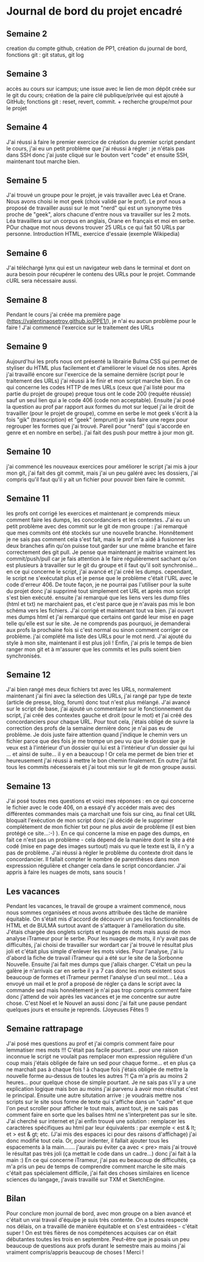 # Journal de bord du projet encadré
## Semaine 2
creation du compte github, création de PP1, création du journal de bord, fonctions git : git status, git log 

## Semaine 3
accès au cours sur icampus; une issue avec le lien de mon dépôt créée sur le git du cours; création de la paire clé publique/privée qui est ajouté à GitHub; fonctions git : reset, revert, commit. + recherche groupe/mot pour le projet

## Semaine 4
J'ai réussi à faire le premier exercice de création du premier script pendant le cours, j'ai eu un petit problème que j'ai réussi à régler : je n'étais pas dans SSH donc j'ai juste cliqué sur le bouton vert "code" et ensuite SSH, maintenant tout marche bien.

## Semaine 5
J'ai trouvé un groupe pour le projet, je vais travailler avec Léa et Orane. 
Nous avons choisi le mot geek (choix validé par le prof). Le prof nous a proposé de travailler aussi sur le mot "nerd" qui est un synonyme très proche de "geek", alors chacune d'entre nous va travailler sur les 2 mots. Léa travaillera sur un corpus en anglais, Orane en français et moi en serbe. POur chaque mot nous devons trouver 25 URLs ce qui fait 50 URLs par personne.
Introduction HTML, exercice d'essaie (exemple Wikipedia)

## Semaine 6
J'ai téléchargé lynx qui est un navigateur web dans le terminal et dont on aura besoin pour récupérer le contenu des URLs pour le projet. Commande cURL sera nécessaire aussi.

## Semaine 8
Pendant le cours j'ai créée ma première page (https://valentinaosetrov.github.io/PPE1/), je n'ai eu aucun problème pour le faire !
J'ai commencé l'exercice sur le traitement des URLs

## Semaine 9
Aujourd'hui les profs nous ont présenté la librairie Bulma CSS qui permet de styliser du HTML plus facilement et d'améliorer le visuel de nos sites.
Après j'ai travaillé encore sur l'exercice de la semaine dernière (script pour le traitement des URLs) j'ai réussi à le finir et mon script marche bien.  En ce qui concerne les codes HTTP de mes URLs (ceux que j'ai listé pour ma partie du projet de groupe) preque tous ont le code 200 (requête réussie) sauf un seul lien qui a le code 406 (code non acceptable). Ensuite j'ai posé la question au prof par rapport aux formes du mot sur lequel j'ai le droit de travailler (pour le projet de groupe), comme en serbe le mot geek s'écrit à la fois "gik" (transcription) et "geek" (emprunt) je vais faire une regex pour regrouper les formes que j'ai trouvé. Pareil pour "nerd" (qui s'accorde en genre et en nombre en serbe).
j'ai fait des push pour mettre à jour mon git.

## Semaine 10
j'ai commencé les nouveaux exercices pour améliorer le script
j'ai mis à jour mon git, j'ai fait des git commit, mais j'ai un peu galéré avec les dossiers, j'ai compris qu'il faut qu'il y ait un fichier pour pouvoir bien faire le commit. 

## Semaine 11
les profs ont corrigé les exercices et maintenant je comprends mieux comment faire les dumps, les concordanciers et les contextes.
J'ai eu un petit problème avec des commit sur le git de mon groupe : j'ai remarqué que mes commits ont été stockés sur une nouvelle branche. Honnêtement je ne sais pas comment cela s'est fait, mais le prof m'a aidé à fusionner les deux branches afin qu'on puisse tout garder sur une même branche et faire correctement des git pull. Je pense que maintenant je maitrise vraiment les commit/push/pull car je fais attention à le faire régulièrement sachant qu'on est plusieurs à travailler sur le git du groupe et il faut qu'il soit synchronisé...
en ce qui concerne le script, j'ai avancé et j'ai créé les dumps. cependant, le script ne s'exécutait plus et je pense que le problème c'était l'URL avec le code d'erreur 406. De toute façon, je ne pourrai pas l'utiliser pour la suite du projet donc j'ai supprimé tout simplement cet URL et après mon script s'est bien exécuté. ensuite j'ai remarqué que les liens vers les dump files (html et txt) ne marchaient pas, et c'est parce que je n'avais pas mis le bon schéma vers les fichiers. J'ai corrigé et maintenant tout va bien.
j'ai ouvert mes dumps html et j'ai remarqué que certains ont gardé leur mise en page telle qu'elle est sur le site. Je ne comprends pas pourquoi, je demanderai aux profs la prochaine fois si c'est normal ou sinon comment corriger ce problème.
j'ai complété ma liste des URLs pour le mot nerd. J'ai ajouté du style à mon site, maintenant il est plus joli ! 
Enfin, j'ai pris le temps de bien ranger mon git et à m'assurer que les commits et les pulls soient bien synchronisés.

## Semaine 12
J'ai bien rangé mes deux fichiers txt avec les URLs, normalement maintenant j'ai fini avec la sélection des URLs, j'ai rangé par type de texte (article de presse, blog, forum) donc tout n'est plus mélangé.
J'ai avancé sur le script de base, j'ai ajouté un commentaire sur le fonctionnement du script, j'ai créé des contextes gauche et droit (pour le mot) et j'ai créé des concordanciers pour chaque URL. Pour tout cela, j'étais obligé de suivre la correction des profs de la semaine dernière donc je n'ai pas eu de problème. Je dois juste faire attention quand j'indique le chemin vers un fichier parce que des fois je me trompe un peu vu que le dossier que je veux est à l'intérieur d'un dossier qui lui est à l'intérieur d'un dossier qui lui ... et ainsi de suite... il y en a beaucoup ! Or cela me permet de bien trier et heureusement j'ai réussi à mettre le bon chemin finalement. En outre j'ai fait tous les commits nécesserais et j'ai tout mis sur le git de mon groupe aussi.

## Semaine 13
J'ai posé toutes mes questions et voici mes réponses : en ce qui concerne le fichier avec le code 406, on a essayé d'y accéder mais avec des différentes commandes mais ça marchait une fois sur cinq, au final cet URL bloquait l'exécution de mon script donc j'ai décidé de le supprimer complétement de mon fichier txt pour ne plus avoir de problème (il est bien protégé ce site...:-) ).  En ce qui concerne la mise en page des dumps, en  fait ce n'est pas un problème - cela dépend de la manière dont le site a été codé (mise en page des images surtout) mais vu que le texte est là, il n'y a pas de problème.  J'ai réussi à régler le problème du contexte droit dans le concordancier. Il fallait compter le nombre de parenthèses dans mon expresssion régulière et changer cela dans le script concordancier. J'ai appris à faire les nuages de mots, sans soucis !

## Les vacances
Pendant les vacances, le travail de groupe a vraiment commencé, nous nous sommes organisées et nous avons attribuée des tâche de manière équitable. On s'était mis d'accord de découvrir un peu les fonctionnalités de HTML et de BULMA surtout avant de s'attaquer à l'amélioration du site. J'étais chargée des onglets scripts et nuages de mots mais aussi de mon analyse iTrameur pour le serbe. Pour les nuages de mots, il n'y avait pas de difficultés, j'ai choisi de travailler sur wordart car j'ai trouvé le résultat plus joli et c'était plus simple d'enlever les mots vides. Pour l'analyse, j'ai lu d'abord la fiche de travail iTrameur qui a été sur le site de la Sorbonne Nouvelle. Ensuite j'ai fait mes dumps que j'allais charger. C'était un peu la galère je n'arrivais car en serbe il y a 7 cas donc les mots existent sous beaucoup de formes et iTrameur permet l'analyse d'un seul mot... Léa a envoyé un mail et le prof a proposé de régler ça dans le script avec la commande sed mais honnêtement je n'ai pas trop compris comment faire donc j'attend de voir après les vacances et je me concentre sur autre chose. C'est Noel et le Nouvel an aussi donc j'ai fait une pause pendant quelques jours et ensuite je reprends. (Joyeuses Fêtes !)

## Semaine rattrapage
J'ai posé mes questions au prof et j'ai compris comment faire pour lemmatiser mes mots !!! C'était pas facile pourtant... pour une raison inconnue le script ne voulait pas remplacer mon expression régulière d'un coup mais j'étais obligée de faire un sed pour chaque forme... et en plus ça ne marchait pas à chaque fois ! à chaque fois j'étais obligée de mettre la nouvelle forme au-dessus de toutes les autres ?! Ça m'a pris au moins 2 heures... pour quelque chose de simple pourtant. Je ne sais pas s'il y a une explication logique mais bon au moins j'ai parvenu à avoir mon résultat c'est le principal. Ensuite une autre situtation arrive : je voudrais mettre nos scripts sur le site sous forme de texte qui s'affiche dans un "cadre" et que l'on peut scroller pour afficher le tout mais, avant tout, je ne sais pas comment faire en sorte que les balises html ne s'interpretent pas sur le site. J'ai cherché sur internet et j'ai enfin trouvé une solution : remplacer les caractères spécifiques au html par leur équivalents : par exemple < est & lt; et > est & gt; etc. (J'ai mis des espaces ici pour des raisons d'affichage) j'ai donc modifié tout cela. Or, pour indenter, il fallait ajouter tous les espacements à la main....... j'aurais pu éviter ça avec < pre> mais j'ai trouvé le résultat pas très joli (ça mettait le code dans un cadre...) donc j'ai fait à la main :) 
En ce qui concerne iTrameur, j'ai pas eu beaucoup de difficultés, ça m'a pris un peu de temps de comprendre comment marche le site mais c'était pas spécialement difficile, j'ai fait des choses similaires en licence sciences du langage, j'avais travaillé sur TXM et SketchEngine.

## Bilan
Pour conclure mon journal de bord, avec mon groupe on a bien avancé et c'était un vrai travail d'équipe je suis très contente. On a toutes respecté nos délais, on a travaillé de manière équitable et on s'est entraidées - c'était super ! On est très fières de nos compétences acquises car on était débutantes toutes les trois en septembre. Peut-être que je posais un peu beaucoup de questions aux profs durant le semestre mais au moins j'ai vraiment compris/appris beaucoup de choses ! Merci !
